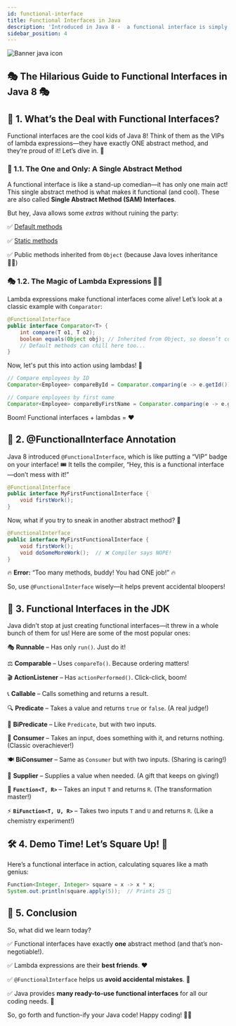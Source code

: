 ```yaml
---
id: functional-interface
title: Functional Interfaces in Java
description: 'Introduced in Java 8 -  a functional interface is simply an interface that has exactly one abstract method. Learn more about functional interfaces in this tutorial.'
sidebar_position: 4
---
```

![Banner java icon](@site/static/img/kits/java/banner-java-icon.png)

## 🎭 The Hilarious Guide to Functional Interfaces in Java 8 🎭

## 🎤 1. What’s the Deal with Functional Interfaces?

Functional interfaces are the cool kids of Java 8! Think of them as the VIPs of lambda expressions—they have exactly ONE abstract method, and they’re proud of it! Let’s dive in. 🚀

### 🎯 1.1. The One and Only: A Single Abstract Method

A functional interface is like a stand-up comedian—it has only one main act! This single abstract method is what makes it functional (and cool). These are also called **Single Abstract Method (SAM) Interfaces**.

But hey, Java allows some *extras* without ruining the party:

✅ [Default methods](../../../Java%20OOP/building-blocks-of-oops/multiple-inheritance.md)

✅ [Static methods](../../../Java%20OOP/OOPs%20Inside%20Java/static.md)

✅ Public methods inherited from `Object` (because Java loves inheritance 🤷‍♂️)

### 🎭 1.2. The Magic of Lambda Expressions 🎩✨

Lambda expressions make functional interfaces come alive! Let’s look at a classic example with `Comparator`:

```java
@FunctionalInterface
public interface Comparator<T> {
    int compare(T o1, T o2);
    boolean equals(Object obj); // Inherited from Object, so doesn’t count!
    // Default methods can chill here too...
}
```

Now, let's put this into action using lambdas! 🚀

```java
// Compare employees by ID
Comparator<Employee> compareById = Comparator.comparing(e -> e.getId());

// Compare employees by first name
Comparator<Employee> compareByFirstName = Comparator.comparing(e -> e.getFirstName());
```

Boom! Functional interfaces + lambdas = ❤️

## 🚀 2. @FunctionalInterface Annotation

Java 8 introduced `@FunctionalInterface`, which is like putting a “VIP” badge on your interface! 🎟️ It tells the compiler, “Hey, this is a functional interface—don’t mess with it!”

```java
@FunctionalInterface
public interface MyFirstFunctionalInterface {
    void firstWork();
}
```

Now, what if you try to sneak in another abstract method? 🤔

```java
@FunctionalInterface
public interface MyFirstFunctionalInterface {
    void firstWork();
    void doSomeMoreWork();  // ❌ Compiler says NOPE!
}
```

🔥 **Error:** “Too many methods, buddy! You had ONE job!” 🔥

So, use `@FunctionalInterface` wisely—it helps prevent accidental bloopers!

## 🤖 3. Functional Interfaces in the JDK

Java didn’t stop at just creating functional interfaces—it threw in a whole bunch of them for us! Here are some of the most popular ones:

🎭 **Runnable** – Has only `run()`. Just do it!

⚖ **Comparable** – Uses `compareTo()`. Because ordering matters!

🎬 **ActionListener** – Has `actionPerformed()`. Click-click, boom!

📞 **Callable** – Calls something and returns a result.

🔍 **Predicate** – Takes a value and returns `true` or `false`. (A real judge!)

🤝 **BiPredicate** – Like `Predicate`, but with two inputs.

👀 **Consumer** – Takes an input, does something with it, and returns nothing. (Classic overachiever!)

🍽 **BiConsumer** – Same as `Consumer` but with two inputs. (Sharing is caring!)

🎁 **Supplier** – Supplies a value when needed. (A gift that keeps on giving!)

🔄 **`Function<T, R>`** – Takes an input `T` and returns `R`. (The transformation master!)

⚡ **`BiFunction<T, U, R>`** – Takes two inputs `T` and `U` and returns `R`. (Like a chemistry experiment!)

## 🛠 4. Demo Time! Let’s Square Up! 📐

Here’s a functional interface in action, calculating squares like a math genius:

```java
Function<Integer, Integer> square = x -> x * x;
System.out.println(square.apply(5));  // Prints 25 🎉
```

## 🎉 5. Conclusion

So, what did we learn today?

✅ Functional interfaces have exactly **one** abstract method (and that’s non-negotiable!).

✅ Lambda expressions are their **best friends**. ❤️

✅ `@FunctionalInterface` helps us **avoid accidental mistakes**. 🛑

✅ Java provides **many ready-to-use functional interfaces** for all our coding needs. 🎁

So, go forth and function-ify your Java code! Happy coding! 🚀🔥
